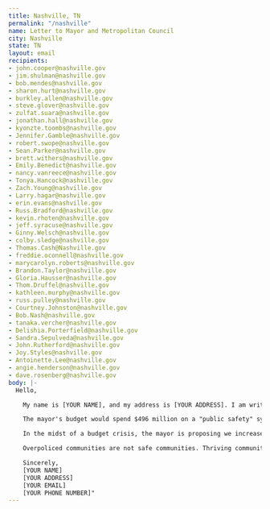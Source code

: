```yaml
---
title: Nashville, TN
permalink: "/nashville"
name: Letter to Mayor and Metropolitan Council
city: Nashville
state: TN
layout: email
recipients:
- john.cooper@nashville.gov
- jim.shulman@nashville.gov
- bob.mendes@nashville.gov
- sharon.hurt@nashville.gov
- burkley.allen@nashville.gov
- steve.glover@nashville.gov
- zulfat.suara@nashville.gov
- jonathan.hall@nashville.gov
- kyonzte.toombs@nashville.gov
- Jennifer.Gamble@nashville.gov
- robert.swope@nashville.gov
- Sean.Parker@nashville.gov
- brett.withers@nashville.gov
- Emily.Benedict@nashville.gov
- nancy.vanreece@nashville.gov
- Tonya.Hancock@nashville.gov
- Zach.Young@nashville.gov
- Larry.hagar@nashville.gov
- erin.evans@nashville.gov
- Russ.Bradford@nashville.gov
- kevin.rhoten@nashville.gov
- jeff.syracuse@nashville.gov
- Ginny.Welsch@nashville.gov
- colby.sledge@nashville.gov
- Thomas.Cash@Nashville.gov
- freddie.oconnell@nashville.gov
- marycarolyn.roberts@nashville.gov
- Brandon.Taylor@nashville.gov
- Gloria.Hausser@nashville.gov
- Thom.Druffel@nashville.gov
- kathleen.murphy@nashville.gov
- russ.pulley@nashville.gov
- Courtney.Johnston@nashville.gov
- Bob.Nash@nashville.gov
- tanaka.vercher@nashville.gov
- Delishia.Porterfield@nashville.gov
- Sandra.Sepulveda@nashville.gov
- John.Rutherford@nashville.gov
- Joy.Styles@nashville.gov
- Antoinette.Lee@nashville.gov
- angie.henderson@nashville.gov
- dave.rosenberg@nashville.gov
body: |-
  Hello,

    My name is [YOUR NAME], and my address is [YOUR ADDRESS]. I am writing to say that I am strongly against BL2020-286.

    The mayor's budget would spend $496 million on a "public safety" system that does not keep us safe. The vast majority of that money would be spent on police, jails, and courts. That means the mayor wants to spend more on cops and cages than on almost all public goods combined. This isn't how we create public safety. True public safety requires fully-funded and community-controlled resources, not more police and jails.

    In the midst of a budget crisis, the mayor is proposing we increase spending on police and jails, and decrease spending on affordable housing, social services, transit, and other critical public goods. This is unacceptable and will not keep us safe.

    Overpoliced communities are not safe communities. Thriving communities are safe communities, and communities thrive when they are well-resourced. We deserve a budget that divests from policing and jails and uses that money to invest in our communities.

    Sincerely,
    [YOUR NAME]
    [YOUR ADDRESS]
    [YOUR EMAIL]
    [YOUR PHONE NUMBER]"
---
```


